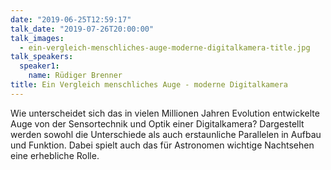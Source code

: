 ```yaml
---
date: "2019-06-25T12:59:17"
talk_date: "2019-07-26T20:00:00"
talk_images:
  - ein-vergleich-menschliches-auge-moderne-digitalkamera-title.jpg
talk_speakers:
  speaker1:
    name: Rüdiger Brenner
title: Ein Vergleich menschliches Auge - moderne Digitalkamera
---
```


Wie unterscheidet sich das in vielen Millionen Jahren Evolution entwickelte Auge von der Sensortechnik und Optik einer Digitalkamera? Dargestellt werden sowohl die Unterschiede als auch erstaunliche Parallelen in Aufbau und Funktion. Dabei spielt auch das für Astronomen wichtige Nachtsehen eine erhebliche Rolle.
